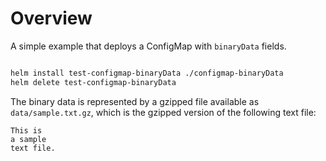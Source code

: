 # Overview

A simple example that deploys a ConfigMap with `binaryData` fields.

````bash

helm install test-configmap-binaryData ./configmap-binaryData
helm delete test-configmap-binaryData

````

The binary data is represented by a gzipped file available as `data/sample.txt.gz`, which is the gzipped version of the following text file:

```text
This is
a sample
text file.
```